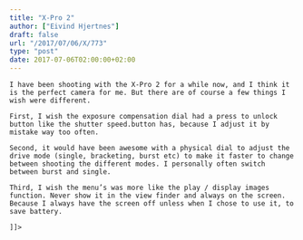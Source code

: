 ```yaml
---
title: "X-Pro 2"
author: ["Eivind Hjertnes"]
draft: false
url: "/2017/07/06/X/773"
type: "post"
date: 2017-07-06T02:00:00+02:00
---
```


<div class="HTML">
  <div></div>

<p>

</div>

```text
I have been shooting with the X-Pro 2 for a while now, and I think it is the perfect camera for me. But there are of course a few things I wish were different.
```

<div class="HTML">
  <div></div>

</p>

</div>

<div class="HTML">
  <div></div>

<p>

</div>

```text
First, I wish the exposure compensation dial had a press to unlock button like the shutter speed.button has, because I adjust it by mistake way too often.
```

<div class="HTML">
  <div></div>

</p>

</div>

<div class="HTML">
  <div></div>

<p>

</div>

```text
Second, it would have been awesome with a physical dial to adjust the drive mode (single, bracketing, burst etc) to make it faster to change between shooting the different modes. I personally often switch between burst and single.
```

<div class="HTML">
  <div></div>

</p>

</div>

<div class="HTML">
  <div></div>

<p>

</div>

```text
Third, I wish the menu’s was more like the play / display images function. Never show it in the view finder and always on the screen. Because I always have the screen off unless when I chose to use it, to save battery.
```

<div class="HTML">
  <div></div>

</p>

</div>

<div class="HTML">
  <div></div>

<p>

</div>

```text
]]>
```

<div class="HTML">
  <div></div>

</p>

</div>
